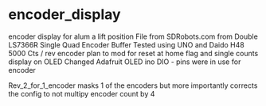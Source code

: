 # encoder_display
encoder display for alum a lift position
File from SDRobots.com from Double LS7366R Single Quad Encoder Buffer
Tested using UNO and Daido H48 5000 Cts / rev encoder
plan to mod for reset at home flag and single counts display on OLED 
Changed Adafruit OLED ino DIO - pins were in use for encoder

Rev_2_for_1_encoder masks 1 of the encoders but more importantly
corrects the config to not multipy encoder count by 4

